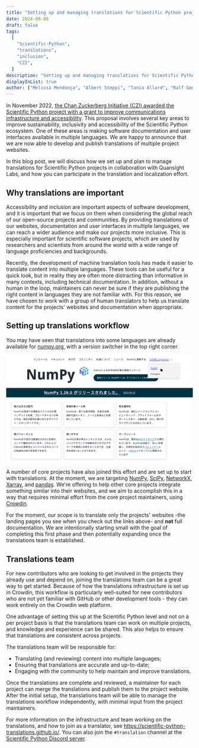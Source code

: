 ```yaml
---
title: "Setting up and managing translations for Scientific Python projects"
date: 2024-08-08
draft: false
tags:
  [
    "Scientific-Python",
    "translations",
    "inclusion",
    "CZI",
  ]
description: "Setting up and managing translations for Scientific Python projects."
displayInList: true
author: ["Melissa Mendonça", "Albert Steppi", "Tania Allard", "Ralf Gommers", "Stéfan van der Walt", "Jarrod Millman"]
---
```


In November 2022, [the Chan Zuckerberg Initiative (CZI) awarded the Scientific Python project with a grant to improve communications infrastructure and accessibility](https://blog.scientific-python.org/scientific-python/2022-czi-grant/). This proposal involves several key areas to improve sustainability, inclusivity and accessibility of the Scientific Python ecosystem. One of these areas is making software documentation and user interfaces available in multiple languages. We are happy to announce that we are now able to develop and publish translations of multiple project websites.

In this blog post, we will discuss how we set up and plan to manage translations for Scientific Python projects in collaboration with Quansight Labs, and how you can participate in the translation and localization effort.

## Why translations are important

Accessibility and inclusion are important aspects of software development, and it is important that we focus on them when considering the global reach of our open-source projects and communities. By providing translations of our websites, documentation and user interfaces in multiple languages, we can reach a wider audience and make our projects more inclusive. This is especially important for scientific software projects, which are used by researchers and scientists from around the world with a wide range of language proficiencies and backgrounds.

Recently, the development of machine translation tools has made it easier to translate content into multiple languages. These tools can be useful for a quick look, but in reality they are often more distracting than informative in many contexts, including technical documentation. In addition, without a human in the loop, maintainers can never be sure if they are publishing the right content in languages they are not familiar with. For this reason, we have chosen to work with a group of human translators to help us translate content for the projects' websites and documentation when appropriate.

## Setting up translations workflow

You may have seen that translations into some languages are already available for [numpy.org](https://numpy.org), with a version switcher in the top right corner.

![Screenshot of the numpy.org site in Japanese, with a version switcher in the top right corner showing the English and Portuguese language options.](numpyorg.png)

A number of core projects have also joined this effort and are set up to start with translations. At the moment, we are targeting [NumPy](https://numpy.org), [SciPy](https://scipy.org), [NetworkX](https://networkx.org), [Xarray](https://xarray.dev), and [pandas](https://pandas.org). We're offering to help other core projects integrate something similar into their websites, and we aim to accomplish this in a way that requires minimal effort from the core project maintainers, using [Crowdin](https://scientific-python.crowdin.com). 

For the moment, our scope is to translate only the projects' websites -the landing pages you see when you check out the links above- and **not** full documentation. We are intentionally starting small with the goal of completing this first phase and then potentially expanding once the translations team is established.

## Translations team

For new contributors who are looking to get involved in the projects they already use and depend on, joining the translations team can be a great way to get started. Because of how the translations infrastructure is set up in Crowdin, this workflow is particularly well-suited for new contributors who are not yet familiar with GitHub or other development tools - they can work entirely on the Crowdin web platform.

One advantage of setting this up at the Scientific Python level and not on a per project basis is that the translations team can work on multiple projects, and knowledge and experience can be shared. This also helps to ensure that translations are consistent across projects.

The translations team will be responsible for:
- Translating (and reviewing) content into multiple languages;
- Ensuring that translations are accurate and up-to-date;
- Engaging with the community to help maintain and improve translations.

Once the translations are complete and reviewed, a maintainer for each project can merge the translations and publish them to the project website. After the initial setup, the translations team will be able to manage the translations workflow independently, with minimal input from the project maintainers.

For more information on the infrastructure and team working on the translations, and how to join as a translator, see https://scientific-python-translations.github.io/. You can also join the `#translation` channel at the [Scientific Python Discord server](https://discord.gg/vur45CbwMz).
